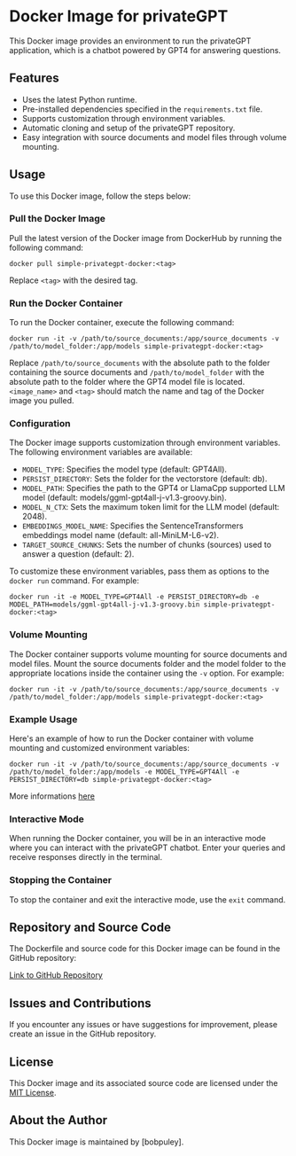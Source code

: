 Docker Image for privateGPT
===========================

This Docker image provides an environment to run the privateGPT application, which is a chatbot powered by GPT4 for answering questions.

Features
--------

-   Uses the latest Python runtime.
-   Pre-installed dependencies specified in the `requirements.txt` file.
-   Supports customization through environment variables.
-   Automatic cloning and setup of the privateGPT repository.
-   Easy integration with source documents and model files through volume mounting.

Usage
-----

To use this Docker image, follow the steps below:

### Pull the Docker Image

Pull the latest version of the Docker image from DockerHub by running the following command:

`docker pull simple-privategpt-docker:<tag>`

Replace `<tag>` with the desired tag.

### Run the Docker Container

To run the Docker container, execute the following command:

`docker run -it -v /path/to/source_documents:/app/source_documents -v /path/to/model_folder:/app/models simple-privategpt-docker:<tag>`

Replace `/path/to/source_documents` with the absolute path to the folder containing the source documents and `/path/to/model_folder` with the absolute path to the folder where the GPT4 model file is located. `<image_name>` and `<tag>` should match the name and tag of the Docker image you pulled.

### Configuration

The Docker image supports customization through environment variables. The following environment variables are available:

-   `MODEL_TYPE`: Specifies the model type (default: GPT4All).
-   `PERSIST_DIRECTORY`: Sets the folder for the vectorstore (default: db).
-   `MODEL_PATH`: Specifies the path to the GPT4 or LlamaCpp supported LLM model (default: models/ggml-gpt4all-j-v1.3-groovy.bin).
-   `MODEL_N_CTX`: Sets the maximum token limit for the LLM model (default: 2048).
-   `EMBEDDINGS_MODEL_NAME`: Specifies the SentenceTransformers embeddings model name (default: all-MiniLM-L6-v2).
-   `TARGET_SOURCE_CHUNKS`: Sets the number of chunks (sources) used to answer a question (default: 2).

To customize these environment variables, pass them as options to the `docker run` command. For example:

`docker run -it -e MODEL_TYPE=GPT4All -e PERSIST_DIRECTORY=db -e MODEL_PATH=models/ggml-gpt4all-j-v1.3-groovy.bin simple-privategpt-docker:<tag>`

### Volume Mounting

The Docker container supports volume mounting for source documents and model files. Mount the source documents folder and the model folder to the appropriate locations inside the container using the `-v` option. For example:

`docker run -it -v /path/to/source_documents:/app/source_documents -v /path/to/model_folder:/app/models simple-privategpt-docker:<tag>`

### Example Usage

Here's an example of how to run the Docker container with volume mounting and customized environment variables:

`docker run -it -v /path/to/source_documents:/app/source_documents -v /path/to/model_folder:/app/models -e MODEL_TYPE=GPT4All -e PERSIST_DIRECTORY=db simple-privategpt-docker:<tag>`

More informations [here](https://github.com/bobpuley/simple-privategpt-docker/blob/main/MANUAL.md)

### Interactive Mode

When running the Docker container, you will be in an interactive mode where you can interact with the privateGPT chatbot. Enter your queries and receive responses directly in the terminal.

### Stopping the Container

To stop the container and exit the interactive mode, use the `exit` command.

Repository and Source Code
--------------------------

The Dockerfile and source code for this Docker image can be found in the GitHub repository:

[Link to GitHub Repository](https://hub.docker.com/r/bobpuley/simple-privategpt-docker)

Issues and Contributions
------------------------

If you encounter any issues or have suggestions for improvement, please create an issue in the GitHub repository.

License
-------

This Docker image and its associated source code are licensed under the [MIT License](https://opensource.org/licenses/MIT).

About the Author
----------------

This Docker image is maintained by [bobpuley].
